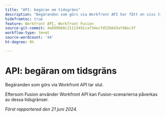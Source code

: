 ```yaml
---
title: "API: begäran om tidsgräns"
description: "Begäranden som görs via Workfront API har fått en viss tidsgräns."
hidefromtoc: true
feature: Workfront API, Workfront Fusion
source-git-commit: 4e899660c21113491caf34ecfd52b6d3af48ec3f
workflow-type: tm+mt
source-wordcount: '44'
ht-degree: 0%

---
```



# API: begäran om tidsgräns

Begäranden som görs via Workfront API tar slut.

Eftersom Fusion använder Workfront API kan Fusion-scenarierna påverkas av dessa tidsgränser.

_Först rapporterad den 21 juni 2024._
